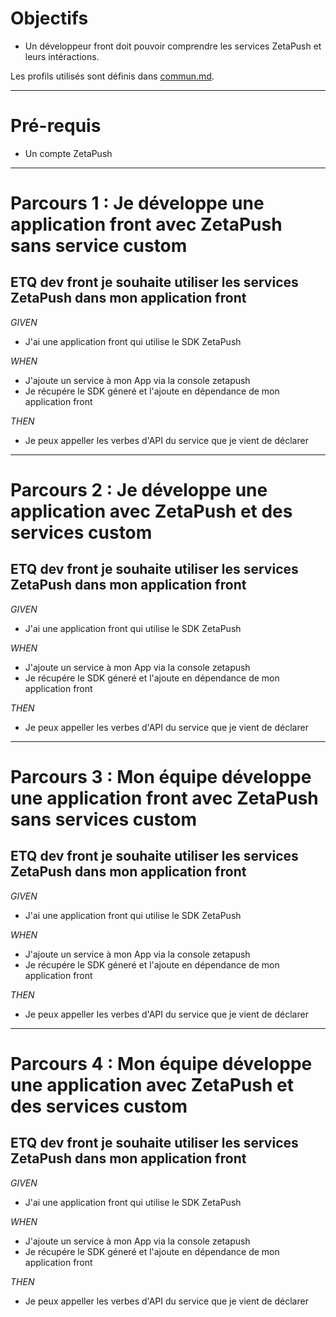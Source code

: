 
# Objectifs

- Un développeur front doit pouvoir comprendre les services ZetaPush et leurs intéractions.

Les profils utilisés sont définis dans [commun.md](./commun.md).

***

# Pré-requis

- Un compte ZetaPush

***

# <a name="parcours-1"></a> Parcours 1 : Je développe une application front avec ZetaPush sans service custom

## ETQ dev front je souhaite utiliser les services ZetaPush dans mon application front


*GIVEN*
  - J'ai une application front qui utilise le SDK ZetaPush
  
*WHEN*
  - J'ajoute un service à mon App via la console zetapush
  - Je récupére le SDK géneré et l'ajoute en dépendance de mon application front

*THEN*
  - Je peux appeller les verbes d'API du service que je vient de déclarer
  

***

# <a name="parcours-2"></a> Parcours 2 : Je développe une application avec ZetaPush et des services custom

## ETQ dev front je souhaite utiliser les services ZetaPush dans mon application front


*GIVEN*
  - J'ai une application front qui utilise le SDK ZetaPush
  
*WHEN*
  - J'ajoute un service à mon App via la console zetapush
  - Je récupére le SDK géneré et l'ajoute en dépendance de mon application front

*THEN*
  - Je peux appeller les verbes d'API du service que je vient de déclarer
  


***

# <a name="parcours-3"></a> Parcours 3 : Mon équipe développe une application front avec ZetaPush sans services custom

## ETQ dev front je souhaite utiliser les services ZetaPush dans mon application front


*GIVEN*
  - J'ai une application front qui utilise le SDK ZetaPush
  
*WHEN*
  - J'ajoute un service à mon App via la console zetapush
  - Je récupére le SDK géneré et l'ajoute en dépendance de mon application front

*THEN*
  - Je peux appeller les verbes d'API du service que je vient de déclarer
  


***

# <a name="parcours-4"></a> Parcours 4 : Mon équipe développe une application avec ZetaPush et des services custom

## ETQ dev front je souhaite utiliser les services ZetaPush dans mon application front


*GIVEN*
  - J'ai une application front qui utilise le SDK ZetaPush
  
*WHEN*
  - J'ajoute un service à mon App via la console zetapush
  - Je récupére le SDK géneré et l'ajoute en dépendance de mon application front

*THEN*
  - Je peux appeller les verbes d'API du service que je vient de déclarer
  


